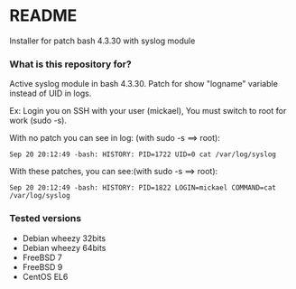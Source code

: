 # README #

Installer for patch bash 4.3.30 with syslog module

### What is this repository for? ###
Active syslog module in bash 4.3.30.
Patch for show "logname" variable instead of UID in logs.

Ex: Login you on SSH with your user (mickael), You must switch to root for work (sudo -s).

With no patch you can see in log: (with sudo -s ==> root):

```
Sep 20 20:12:49 -bash: HISTORY: PID=1722 UID=0 cat /var/log/syslog
```


With these patches, you can see:(with sudo -s ==> root):

```
Sep 20 20:12:49 -bash: HISTORY: PID=1822 LOGIN=mickael COMMAND=cat /var/log/syslog
```

### Tested versions ###
* Debian wheezy 32bits
* Debian wheezy 64bits
* FreeBSD 7
* FreeBSD 9
* CentOS EL6
